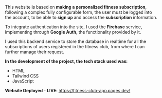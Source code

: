 This website is based on **making a personalized fitness subscription**, following a complex fully configurable form, the user must be logged into the account, to be able to **sign up** and access the **subscription** information.

To integrate authentication into the site, I used the **Firebase** service, implementing through **Google Auth**, the functionality provided by it.

I used this backend service to store the database in realtime for all the subscriptions of users registered in the fitness club, from where I can further manage their request.

**In the development of the project, the tech stack used was:**

* HTML
* Tailwind CSS
* JavaScript

**Website Deployed - LIVE**: https://fitness-club-app.pages.dev/